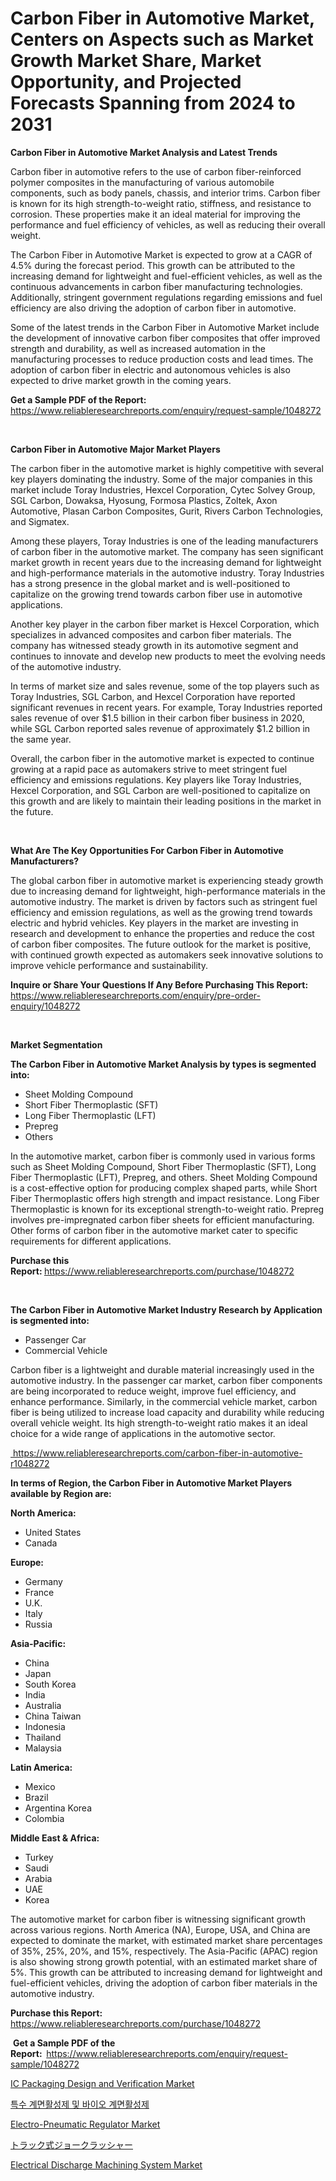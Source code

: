 <p><h1>Carbon Fiber in Automotive Market, Centers on Aspects such as Market Growth Market Share, Market Opportunity, and Projected Forecasts Spanning from 2024 to 2031</h1></p><p><strong>Carbon Fiber in Automotive Market Analysis and Latest Trends</strong></p>
<p><p>Carbon fiber in automotive refers to the use of carbon fiber-reinforced polymer composites in the manufacturing of various automobile components, such as body panels, chassis, and interior trims. Carbon fiber is known for its high strength-to-weight ratio, stiffness, and resistance to corrosion. These properties make it an ideal material for improving the performance and fuel efficiency of vehicles, as well as reducing their overall weight.</p><p>The Carbon Fiber in Automotive Market is expected to grow at a CAGR of 4.5% during the forecast period. This growth can be attributed to the increasing demand for lightweight and fuel-efficient vehicles, as well as the continuous advancements in carbon fiber manufacturing technologies. Additionally, stringent government regulations regarding emissions and fuel efficiency are also driving the adoption of carbon fiber in automotive.</p><p>Some of the latest trends in the Carbon Fiber in Automotive Market include the development of innovative carbon fiber composites that offer improved strength and durability, as well as increased automation in the manufacturing processes to reduce production costs and lead times. The adoption of carbon fiber in electric and autonomous vehicles is also expected to drive market growth in the coming years.</p></p>
<p><strong>Get a Sample PDF of the Report:&nbsp;</strong> <a href="https://www.reliableresearchreports.com/enquiry/request-sample/1048272">https://www.reliableresearchreports.com/enquiry/request-sample/1048272</a></p>
<p>&nbsp;</p>
<p><strong>Carbon Fiber in Automotive Major Market Players</strong></p>
<p><p>The carbon fiber in the automotive market is highly competitive with several key players dominating the industry. Some of the major companies in this market include Toray Industries, Hexcel Corporation, Cytec Solvey Group, SGL Carbon, Dowaksa, Hyosung, Formosa Plastics, Zoltek, Axon Automotive, Plasan Carbon Composites, Gurit, Rivers Carbon Technologies, and Sigmatex.</p><p>Among these players, Toray Industries is one of the leading manufacturers of carbon fiber in the automotive market. The company has seen significant market growth in recent years due to the increasing demand for lightweight and high-performance materials in the automotive industry. Toray Industries has a strong presence in the global market and is well-positioned to capitalize on the growing trend towards carbon fiber use in automotive applications.</p><p>Another key player in the carbon fiber market is Hexcel Corporation, which specializes in advanced composites and carbon fiber materials. The company has witnessed steady growth in its automotive segment and continues to innovate and develop new products to meet the evolving needs of the automotive industry.</p><p>In terms of market size and sales revenue, some of the top players such as Toray Industries, SGL Carbon, and Hexcel Corporation have reported significant revenues in recent years. For example, Toray Industries reported sales revenue of over $1.5 billion in their carbon fiber business in 2020, while SGL Carbon reported sales revenue of approximately $1.2 billion in the same year.</p><p>Overall, the carbon fiber in the automotive market is expected to continue growing at a rapid pace as automakers strive to meet stringent fuel efficiency and emissions regulations. Key players like Toray Industries, Hexcel Corporation, and SGL Carbon are well-positioned to capitalize on this growth and are likely to maintain their leading positions in the market in the future.</p></p>
<p>&nbsp;</p>
<p><strong>What Are The Key Opportunities For Carbon Fiber in Automotive Manufacturers?</strong></p>
<p><p>The global carbon fiber in automotive market is experiencing steady growth due to increasing demand for lightweight, high-performance materials in the automotive industry. The market is driven by factors such as stringent fuel efficiency and emission regulations, as well as the growing trend towards electric and hybrid vehicles. Key players in the market are investing in research and development to enhance the properties and reduce the cost of carbon fiber composites. The future outlook for the market is positive, with continued growth expected as automakers seek innovative solutions to improve vehicle performance and sustainability.</p></p>
<p><strong>Inquire or Share Your Questions If Any Before Purchasing This Report:</strong> <a href="https://www.reliableresearchreports.com/enquiry/pre-order-enquiry/1048272">https://www.reliableresearchreports.com/enquiry/pre-order-enquiry/1048272</a></p>
<p>&nbsp;</p>
<p><strong>Market Segmentation</strong></p>
<p><strong>The Carbon Fiber in Automotive Market Analysis by types is segmented into:</strong></p>
<p><ul><li>Sheet Molding Compound</li><li>Short Fiber Thermoplastic (SFT)</li><li>Long Fiber Thermoplastic (LFT)</li><li>Prepreg</li><li>Others</li></ul></p>
<p><p>In the automotive market, carbon fiber is commonly used in various forms such as Sheet Molding Compound, Short Fiber Thermoplastic (SFT), Long Fiber Thermoplastic (LFT), Prepreg, and others. Sheet Molding Compound is a cost-effective option for producing complex shaped parts, while Short Fiber Thermoplastic offers high strength and impact resistance. Long Fiber Thermoplastic is known for its exceptional strength-to-weight ratio. Prepreg involves pre-impregnated carbon fiber sheets for efficient manufacturing. Other forms of carbon fiber in the automotive market cater to specific requirements for different applications.</p></p>
<p><strong>Purchase this Report:&nbsp;</strong><a href="https://www.reliableresearchreports.com/purchase/1048272">https://www.reliableresearchreports.com/purchase/1048272</a></p>
<p>&nbsp;</p>
<p><strong>The Carbon Fiber in Automotive Market Industry Research by Application is segmented into:</strong></p>
<p><ul><li>Passenger Car</li><li>Commercial Vehicle</li></ul></p>
<p><p>Carbon fiber is a lightweight and durable material increasingly used in the automotive industry. In the passenger car market, carbon fiber components are being incorporated to reduce weight, improve fuel efficiency, and enhance performance. Similarly, in the commercial vehicle market, carbon fiber is being utilized to increase load capacity and durability while reducing overall vehicle weight. Its high strength-to-weight ratio makes it an ideal choice for a wide range of applications in the automotive sector.</p></p>
<p><a href="https://www.reliableresearchreports.com/carbon-fiber-in-automotive-r1048272">&nbsp;https://www.reliableresearchreports.com/carbon-fiber-in-automotive-r1048272</a></p>
<p><strong>In terms of Region, the Carbon Fiber in Automotive Market Players available by Region are:</strong></p>
<p>
    <p> <strong> North America: </strong>
        <ul>
            <li>United States</li>
            <li>Canada</li>
        </ul>
        </p> 
    <p> <strong> Europe: </strong>
        <ul>
            <li>Germany</li>
            <li>France</li>
            <li>U.K.</li>
            <li>Italy</li>
            <li>Russia</li>
        </ul>
        </p> 
    <p> <strong> Asia-Pacific: </strong>
        <ul>
            <li>China</li>
            <li>Japan</li>
            <li>South Korea</li>
            <li>India</li>
            <li>Australia</li>
            <li>China Taiwan</li>
            <li>Indonesia</li>
            <li>Thailand</li>
            <li>Malaysia</li>
        </ul>
        </p> 
    <p> <strong> Latin America: </strong>
        <ul>
            <li>Mexico</li>
            <li>Brazil</li>
            <li>Argentina Korea</li>
            <li>Colombia</li>
        </ul>
        </p> 
    <p> <strong> Middle East & Africa: </strong>
        <ul>
            <li>Turkey</li>
            <li>Saudi</li>
            <li>Arabia</li>
            <li>UAE</li>
            <li>Korea</li>
        </ul>
    </p>
    </p>
<p><p>The automotive market for carbon fiber is witnessing significant growth across various regions. North America (NA), Europe, USA, and China are expected to dominate the market, with estimated market share percentages of 35%, 25%, 20%, and 15%, respectively. The Asia-Pacific (APAC) region is also showing strong growth potential, with an estimated market share of 5%. This growth can be attributed to increasing demand for lightweight and fuel-efficient vehicles, driving the adoption of carbon fiber materials in the automotive industry.</p></p>
<p><strong>Purchase this Report: </strong><a href="https://www.reliableresearchreports.com/purchase/1048272">https://www.reliableresearchreports.com/purchase/1048272</a></p>
<p>&nbsp;<strong>Get a Sample PDF of the Report:&nbsp;&nbsp;</strong><a href="https://www.reliableresearchreports.com/enquiry/request-sample/1048272">https://www.reliableresearchreports.com/enquiry/request-sample/1048272</a></p>
<p><strong></strong></p>
<p><p><a href="https://github.com/kosella/Market-Research-Report-List-4/blob/main/ic-packaging-design-and-verification-market.md">IC Packaging Design and Verification Market</a></p><p><a href="https://medium.com/@leeusso5656/%EC%A0%84%EB%AC%B8-%EA%B3%84%EB%A9%B4-%ED%99%9C%EC%84%B1%EC%A0%9C-%EB%B0%8F-%EC%83%9D%EB%AC%BC-%EA%B3%84%EB%A9%B4-%ED%99%9C%EC%84%B1%EC%A0%9C-%EC%8B%9C%EC%9E%A5-%EC%8B%9C%EC%9E%A5-cagr-%EC%8B%9C%EC%9E%A5-%ED%8A%B8%EB%A0%8C%EB%93%9C-%EB%B0%8F-%EC%84%B1%EC%9E%A5-%EC%A0%84%EB%9E%B5%EC%97%90-%EB%8C%80%ED%95%9C-%ED%86%B5%EC%B0%B0%EB%A0%A5-c8e2af0fcedd">특수 계면활성제 및 바이오 계면활성제</a></p><p><a href="https://issuu.com/reportprime-2/docs/electro-pneumatic-regulator-market-size-2030.pptx">Electro-Pneumatic Regulator Market</a></p><p><a href="https://medium.com/@elihomenick1943/%E3%83%88%E3%83%A9%E3%83%83%E3%82%AF%E3%83%89%E3%82%B8%E3%83%A7%E3%83%BC%E3%82%AF%E3%83%A9%E3%83%83%E3%82%B7%E3%83%A3%E3%83%BC%E5%B8%82%E5%A0%B4-%E7%A8%AE%E9%A1%9E-%E3%82%A2%E3%83%97%E3%83%AA%E3%82%B1%E3%83%BC%E3%82%B7%E3%83%A7%E3%83%B3-%E3%81%8A%E3%82%88%E3%81%B3%E5%9C%B0%E7%90%86%E3%81%AB%E3%82%88%E3%82%8B%E5%8C%85%E6%8B%AC%E7%9A%84%E3%81%AA%E8%A9%95%E4%BE%A1-ad821c347e84">トラック式ジョークラッシャー</a></p><p><a href="https://issuu.com/reportprime-2/docs/electrical-discharge-machining-system-market-size-">Electrical Discharge Machining System Market</a></p></p>